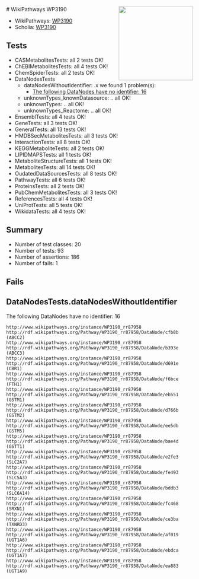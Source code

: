<img style="float: right; width: 200px" src="https://upload.wikimedia.org/wikipedia/commons/thumb/8/83/Wplogo_with_text_500.png/640px-Wplogo_with_text_500.png" />
# WikiPathways WP3190

* WikiPathways: [WP3190](https://wikipathways.org/pathways/WP3190)
* Scholia: [WP3190](https://scholia.toolforge.org/wikipathways/WP3190)
## Tests
* CASMetabolitesTests: all 2 tests OK!
* ChEBIMetabolitesTests: all 4 tests OK!
* ChemSpiderTests: all 2 tests OK!
* DataNodesTests
    * dataNodesWithoutIdentifier: .x we found 1 problem(s):
        * [The following DataNodes have no identifier: 16](#8792c496)
    * unknownTypes_knownDatasource: .. all OK!
    * unknownTypes: .. all OK!
    * unknownTypes_Reactome: .. all OK!
* EnsemblTests: all 4 tests OK!
* GeneTests: all 3 tests OK!
* GeneralTests: all 13 tests OK!
* HMDBSecMetabolitesTests: all 3 tests OK!
* InteractionTests: all 8 tests OK!
* KEGGMetaboliteTests: all 2 tests OK!
* LIPIDMAPSTests: all 1 tests OK!
* MetaboliteStructureTests: all 1 tests OK!
* MetabolitesTests: all 14 tests OK!
* OudatedDataSourcesTests: all 8 tests OK!
* PathwayTests: all 6 tests OK!
* ProteinsTests: all 2 tests OK!
* PubChemMetabolitesTests: all 3 tests OK!
* ReferencesTests: all 4 tests OK!
* UniProtTests: all 5 tests OK!
* WikidataTests: all 4 tests OK!


## Summary

* Number of test classes: 20
* Number of tests: 93
* Number of assertions: 186
* Number of fails: 1

## Fails

<a name="8792c496" />

## DataNodesTests.dataNodesWithoutIdentifier

The following DataNodes have no identifier: 16
```
http://www.wikipathways.org/instance/WP3190_rr87958 http://rdf.wikipathways.org/Pathway/WP3190_rr87958/DataNode/cfb8b (ABCC2)
http://www.wikipathways.org/instance/WP3190_rr87958 http://rdf.wikipathways.org/Pathway/WP3190_rr87958/DataNode/b393e (ABCC3)
http://www.wikipathways.org/instance/WP3190_rr87958 http://rdf.wikipathways.org/Pathway/WP3190_rr87958/DataNode/d691e (CBR1)
http://www.wikipathways.org/instance/WP3190_rr87958 http://rdf.wikipathways.org/Pathway/WP3190_rr87958/DataNode/f6bce (FTH1)
http://www.wikipathways.org/instance/WP3190_rr87958 http://rdf.wikipathways.org/Pathway/WP3190_rr87958/DataNode/eb551 (GSTM1)
http://www.wikipathways.org/instance/WP3190_rr87958 http://rdf.wikipathways.org/Pathway/WP3190_rr87958/DataNode/d766b (GSTM2)
http://www.wikipathways.org/instance/WP3190_rr87958 http://rdf.wikipathways.org/Pathway/WP3190_rr87958/DataNode/ee5db (GSTM5)
http://www.wikipathways.org/instance/WP3190_rr87958 http://rdf.wikipathways.org/Pathway/WP3190_rr87958/DataNode/bae4d (GSTT1)
http://www.wikipathways.org/instance/WP3190_rr87958 http://rdf.wikipathways.org/Pathway/WP3190_rr87958/DataNode/e2fe3 (SLC2A7)
http://www.wikipathways.org/instance/WP3190_rr87958 http://rdf.wikipathways.org/Pathway/WP3190_rr87958/DataNode/fe493 (SLC5A3)
http://www.wikipathways.org/instance/WP3190_rr87958 http://rdf.wikipathways.org/Pathway/WP3190_rr87958/DataNode/bddb3 (SLC6A14)
http://www.wikipathways.org/instance/WP3190_rr87958 http://rdf.wikipathways.org/Pathway/WP3190_rr87958/DataNode/fc468 (SRXN1)
http://www.wikipathways.org/instance/WP3190_rr87958 http://rdf.wikipathways.org/Pathway/WP3190_rr87958/DataNode/ce3ba (TXNRD3)
http://www.wikipathways.org/instance/WP3190_rr87958 http://rdf.wikipathways.org/Pathway/WP3190_rr87958/DataNode/af019 (UGT1A6)
http://www.wikipathways.org/instance/WP3190_rr87958 http://rdf.wikipathways.org/Pathway/WP3190_rr87958/DataNode/ebdca (UGT1A7)
http://www.wikipathways.org/instance/WP3190_rr87958 http://rdf.wikipathways.org/Pathway/WP3190_rr87958/DataNode/ea883 (UGT1A9)
```


